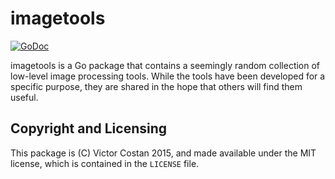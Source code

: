 # imagetools

[![GoDoc](https://godoc.org/github.com/pwnall/imagetools?status.svg)](https://godoc.org/github.com/pwnall/imagetools)

imagetools is a Go package that contains a seemingly random collection of
low-level image processing tools. While the tools have been developed for a
specific purpose, they are shared in the hope that others will find them
useful.


## Copyright and Licensing

This package is (C) Victor Costan 2015, and made available under the MIT
license, which is contained in the `LICENSE` file.
